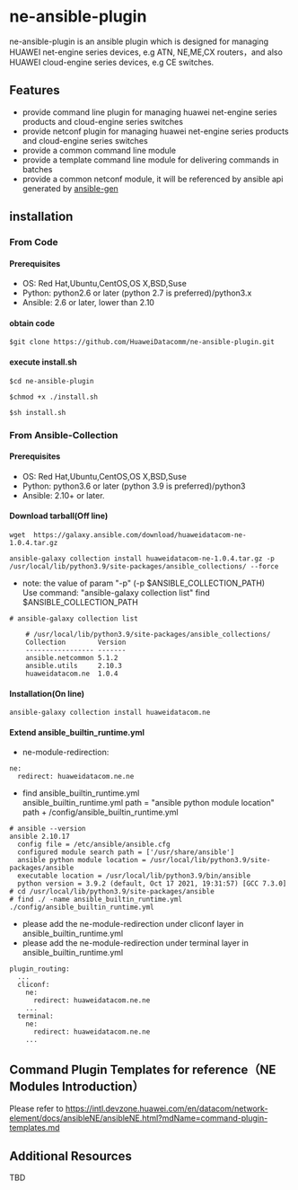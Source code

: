 # **ne-ansible-plugin**
ne-ansible-plugin is an ansible plugin which is designed for managing HUAWEI net-engine series devices, e.g ATN,
NE,ME,CX routers，and also HUAWEI cloud-engine series devices, e.g CE switches.

## **Features**
- provide command line plugin for managing huawei net-engine series products and cloud-engine series switches
- provide netconf plugin for managing huawei net-engine series products and cloud-engine series switches
- provide a common command line module
- provide a template command line module for delivering commands in batches
- provide a common netconf module, it will be referenced by ansible api generated by [ansible-gen](https://github.com/HuaweiDatacomm/ansible-gen)

[]()

## installation
### From Code
#### Prerequisites

- OS: Red Hat,Ubuntu,CentOS,OS X,BSD,Suse
- Python:  python2.6 or later (python 2.7 is preferred)/python3.x
- Ansible: 2.6 or later, lower than 2.10

#### obtain code

```
$git clone https://github.com/HuaweiDatacomm/ne-ansible-plugin.git
```

#### execute install.sh

```
$cd ne-ansible-plugin
```

```
$chmod +x ./install.sh
```

```
$sh install.sh
```
### From Ansible-Collection
#### Prerequisites

- OS: Red Hat,Ubuntu,CentOS,OS X,BSD,Suse
- Python:  python3.6 or later (python 3.9 is preferred)/python3
- Ansible: 2.10+ or later.

#### Download tarball(Off line)
```
wget  https://galaxy.ansible.com/download/huaweidatacom-ne-1.0.4.tar.gz
```

```
ansible-galaxy collection install huaweidatacom-ne-1.0.4.tar.gz -p /usr/local/lib/python3.9/site-packages/ansible_collections/ --force
```
- note: the value of param "-p" (-p $ANSIBLE_COLLECTION_PATH)
<br/> Use command: "ansible-galaxy collection list" find $ANSIBLE_COLLECTION_PATH
```
# ansible-galaxy collection list

	# /usr/local/lib/python3.9/site-packages/ansible_collections/
	Collection        Version
	----------------- -------
	ansible.netcommon 5.1.2
	ansible.utils     2.10.3
	huaweidatacom.ne  1.0.4
```
#### Installation(On line)
```
ansible-galaxy collection install huaweidatacom.ne
```
#### Extend ansible_builtin_runtime.yml
- ne-module-redirection:
```
ne:
  redirect: huaweidatacom.ne.ne
```
- find ansible_builtin_runtime.yml
<br/>ansible_builtin_runtime.yml path = "ansible python module location" path + /config/ansible_builtin_runtime.yml
```
# ansible --version
ansible 2.10.17
  config file = /etc/ansible/ansible.cfg
  configured module search path = ['/usr/share/ansible']
  ansible python module location = /usr/local/lib/python3.9/site-packages/ansible
  executable location = /usr/local/lib/python3.9/bin/ansible
  python version = 3.9.2 (default, Oct 17 2021, 19:31:57) [GCC 7.3.0]
# cd /usr/local/lib/python3.9/site-packages/ansible
# find ./ -name ansible_builtin_runtime.yml
./config/ansible_builtin_runtime.yml
```
- please add the ne-module-redirection under cliconf layer in ansible_builtin_runtime.yml
- please add the ne-module-redirection under terminal layer in ansible_builtin_runtime.yml
```
plugin_routing:
  ...
  cliconf:
    ne:
      redirect: huaweidatacom.ne.ne
    ...
  terminal:
    ne:
      redirect: huaweidatacom.ne.ne
    ...
```
## Command Plugin Templates for reference（NE Modules Introduction）
Please refer to https://intl.devzone.huawei.com/en/datacom/network-element/docs/ansibleNE/ansibleNE.html?mdName=command-plugin-templates.md
## Additional Resources
TBD
